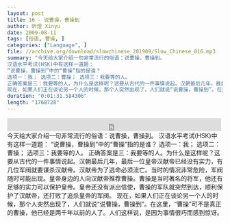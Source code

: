 ```yaml
---
layout: post
title: 16 - 说曹操，曹操到
author: 昕煜 Xinyu
date: 2009-08-11
tags: [俗语, 曹操, ]
categories: ["Language", ]
file: //archive.org/download/slowchinese_201909/Slow_Chinese_016.mp3
summary: "今天给大家介绍一句非常流行的俗语：说曹操，曹操到。  
汉语水平考试(HSK)中有这样一道题：  
“说曹操，曹操到”中的“曹操”指的是谁？
选项一：我； 选项二：曹操； 选项三：我要等的人。  
正确答案是三：我要等的人。为什么是这样呢？这要从古代的一件事情说起。汉朝最后几年，最后一位皇帝汉献帝已经没有实力，有几位军阀就要谋杀汉献帝。汉献帝为了逃命必须流亡。当时的情况非常危险，军阀随时可能出现。皇帝身边的人向汉献帝推荐曹操。曹操是当时著名的将军，他还有足够的实力可以保护皇帝。皇帝还没有派出信使，曹操的军队就突然到达，顺利保护了汉献帝，还打败了追杀皇帝的军阀。  
现在，如果人们正在谈论另一个人的时候，那个人突然出现了，人们就说“说曹操，曹操到”。在这里，“曹操”可不是真正的曹操，他已经是两千年以前的人了。人们这样说，是因为事情很巧而感到惊讶。"
duration: "0:01:31.584306"
length: "1768728"
---
```


<iframe src="https://archive.org/embed/slowchinese_201909/Slow_Chinese_016.mp3" width="500" height="30" frameborder="0" webkitallowfullscreen="true" mozallowfullscreen="true" allowfullscreen></iframe>
今天给大家介绍一句非常流行的俗语：说曹操，曹操到。  
汉语水平考试(HSK)中有这样一道题：  
“说曹操，曹操到”中的“曹操”指的是谁？
选项一：我； 选项二：曹操； 选项三：我要等的人。  
正确答案是三：我要等的人。为什么是这样呢？这要从古代的一件事情说起。汉朝最后几年，最后一位皇帝汉献帝已经没有实力，有几位军阀就要谋杀汉献帝。汉献帝为了逃命必须流亡。当时的情况非常危险，军阀随时可能出现。皇帝身边的人向汉献帝推荐曹操。曹操是当时著名的将军，他还有足够的实力可以保护皇帝。皇帝还没有派出信使，曹操的军队就突然到达，顺利保护了汉献帝，还打败了追杀皇帝的军阀。  
现在，如果人们正在谈论另一个人的时候，那个人突然出现了，人们就说“说曹操，曹操到”。在这里，“曹操”可不是真正的曹操，他已经是两千年以前的人了。人们这样说，是因为事情很巧而感到惊讶。